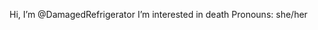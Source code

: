 Hi, I’m @DamagedRefrigerator
I’m interested in death 
Pronouns: she/her

<!---
DamagedRefrigerator/DamagedRefrigerator is a ✨ special ✨ repository because its `README.md` (this file) appears on your GitHub profile.
You can click the Preview link to take a look at your changes.
--->
